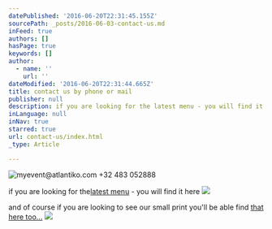 ```yaml
---
datePublished: '2016-06-20T22:31:45.155Z'
sourcePath: _posts/2016-06-03-contact-us.md
inFeed: true
authors: []
hasPage: true
keywords: []
author:
  - name: ''
    url: ''
dateModified: '2016-06-20T22:31:44.665Z'
title: contact us by phone or mail
publisher: null
description: if you are looking for the latest menu - you will find it here
inLanguage: null
inNav: true
starred: true
url: contact-us/index.html
_type: Article

---
```

![myevent@atlantiko.com +32 483 052888](https://the-grid-user-content.s3-us-west-2.amazonaws.com/3b998250-ed59-425f-8ddf-c4a09f1a086b.jpg)

if you are looking for the[latest menu][0] - you will find it here
![](https://the-grid-user-content.s3-us-west-2.amazonaws.com/de3b4095-7a39-41f2-9cfd-7e90dd48ef13.jpg)

and of course if you are looking to see our small print you'll be able find [that here too...][1]
![](https://imgflo.herokuapp.com/graph/vahj1ThiexotieMo/949ea53aeee9e0ffd8a1ecc797a91ebf/croprotate.jpg?cropheight=1374&cropwidth=2048&degrees=0&input=https%3A%2F%2Fthe-grid-user-content.s3-us-west-2.amazonaws.com%2F334b20a3-6e64-4414-94f3-e23f9c948439.jpg&x=0&y=0)

[0]: https://www.dropbox.com/s/85qjrtufolbx5ku/LaBritannique%20Brussels%20Menu%20VIBRANT%202016%20all%20clients.pdf?dl=0
[1]: https://www.dropbox.com/s/fskdkvvqyhsgzfm/2016%20January%20LaBritannique%20Tand%20Cs%20-%20NEW.pdf?dl=0